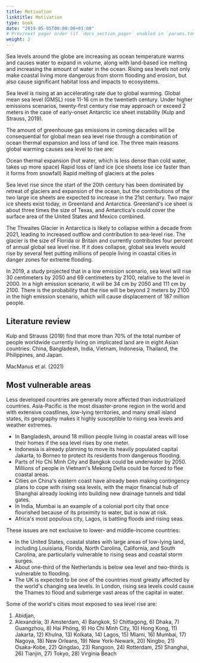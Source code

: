 ```yaml
---
title: Motivation
linktitle: Motivation
type: book
date: "2019-05-05T00:00:00+01:00"
# Prev/next pager order (if `docs_section_pager` enabled in `params.toml`)
weight: 2
---
```


Sea levels around the globe are increasing as ocean temperature warms and causes water to expand in volume, along with land-based ice melting and increasing the amount of water in the ocean. Rising sea levels not only make coastal living more dangerous from storm flooding and erosion, but also cause significant habitat loss and impacts to ecosystems.  

Sea level is rising at an accelerating rate due to global warming. Global mean sea level (GMSL) rose 11-16 cm in the twentieth century. Under higher emissions scenarios, twenty-first century rise may approach or exceed 2 meters in the case of early-onset Antarctic ice sheet instability (Kulp and Strauss, 2019).  

The amount of greenhouse gas emissions in coming decades will be consequential for global mean sea level rise through a combination of ocean thermal expansion and loss of land ice. The three main reasons global warming causes sea level to rise are:  

Ocean thermal expansion (hot water, which is less dense than cold water, takes up more space) 
Rapid loss of land ice (ice sheets lose ice faster than it forms from snowfall) 
Rapid melting of glaciers at the poles  

Sea level rise since the start of the 20th century has been dominated by retreat of glaciers and expansion of the ocean, but the contributions of the two large ice sheets are expected to increase in the 21st century. Two major ice sheets exist today, in Greenland and Antarctica. Greenland's ice sheet is about three times the size of Texas, and Antarctica's could cover the surface area of the United States and Mexico combined.  

The Thwaites Glacier in Antarctica is likely to collapse within a decade from 2021, leading to increased outflow and contribution to sea-level rise. The glacier is the size of Florida or Britain and currently contributes four percent of annual global sea level rise. If it does collapse, global sea levels would rise by several feet putting millions of people living in coastal cities in danger zones for extreme flooding. 

In 2019, a study projected that in a low emission scenario, sea level will rise 30 centimeters by 2050 and 69 centimeters by 2100, relative to the level in 2000. In a high emission scenario, it will be 34 cm by 2050 and 111 cm by 2100. There is the probability that the rise will be beyond 2 meters by 2100 in the high emission scenario, which will cause displacement of 187 million people. 

## Literature review 

Kulp and Strauss (2019) find that more than 70% of the total number of people worldwide currently living on implicated land are in eight Asian countries: China, Bangladesh, India, Vietnam, Indonesia, Thailand, the Philippines, and Japan. 

MacManus et al. (2021) 

## Most vulnerable areas

Less developed countries are generally more affected than industrialized countries. Asia-Pacific is the most disaster-prone region in the world and with extensive coastlines, low-lying territories, and many small island states, its geography makes it highly susceptible to rising sea levels and weather extremes.  

- In Bangladesh, around 18 million people living in coastal areas will lose their homes if the sea level rises by one meter.
- Indonesia is already planning to move its heavily populated capital Jakarta, to Borneo to protect its residents from dangerous flooding. 
- Parts of Ho Chi Minh City and Bangkok could be underwater by 2050. Millions of people in Vietnam's Mekong Delta could be forced to flee coastal areas. 
- Cities on China's eastern coast have already been making contingency plans to cope with rising sea levels, with the major financial hub of Shanghai already looking into building new drainage tunnels and tidal gates. 
- In India, Mumbai is an example of a colonial port city that once flourished because of its proximity to water, but is now at risk.  
- Africa's most populous city, Lagos, is battling floods and rising seas.  

These issues are not exclusive to lower- and middle-income countries: 
- In the United States, coastal states with large areas of low-lying land, including Louisiana, Florida, North Carolina, California, and South Carolina, are particularly vulnerable to rising seas and coastal storm surges. 
- About one-third of the Netherlands is below sea level and two-thirds is vulnerable to flooding.  
- The UK is expected to be one of the countries most greatly affected by the world's changing sea levels. In London, rising sea levels could cause the Thames to flood and submerge vast areas of the capital in water. 

Some of the world's cities most exposed to sea level rise are: 

1) Abidjan, 
2) Alexandria, 3) Amsterdam, 4) Bangkok, 5) Chittagong, 6) Dhaka, 7) Guangzhou, 8) Hai Phöng, 9) Ho Chi Minh City, 10) Hong Kong, 11) Jakarta, 12) Khulna, 13) Kolkata, 14) Lagos, 15) Miami, 16) Mumbai, 17) Nagoya, 18) New Orleans, 19) New York-Newark, 20) Ningbo, 21) Osaka-Kobe, 22) Qingdao, 23) Rangoon, 24) Rotterdam, 25) Shanghai, 26) Tianjin, 27) Tokyo, 28) Virginia Beach 
